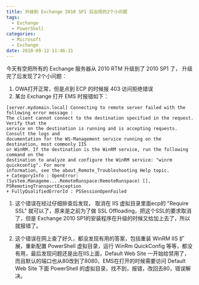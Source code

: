 ```yaml
---
title: 升级到 Exchange 2010 SP1 后出现的2个小问题
tags:
  - Exchange
  - PowerShell
categories:
  - Microsoft
  - Exchange
date: 2010-09-12 11:46:31
---
```


今天有空把所有的 Exchange 服务器从 2010 RTM 升级到了 2010 SP1 了， 升级完了后发现了2个小问题：

1.  OWA打开正常，但是点到 ECP 的时候报 403 访问拒绝错误
2.  某台 Exchange 打开 EMS 时报错如下：

```
[server.mydomain.local] Connecting to remote server failed with the following error message :
The client cannot connect to the destination specified in the request. Verify that the
service on the destination is running and is accepting requests. Consult the logs and
documentation for the WS-Management service running on the destination, most commonly IIS
or WinRM. If the destination is the WinRM service, run the following command on the
destination to analyze and configure the WinRM service: "winrm quickconfig". For more
information, see the about_Remote_Troubleshooting Help topic.
+ CategoryInfo : OpenError: (System.Manageme....RemoteRunspace:RemoteRunspace) [], PSRemotingTransportException
+ FullyQualifiedErrorId : PSSessionOpenFailed
```
1. 这个错误在经过仔细排查后发现， 取消在 IIS 虚拟目录里面ecp的 "Require SSL" 就可以了，原来是之前为了做 SSL Offloading，把这个SSL的要求取消了，但是 Exchange 2010 SP1的安装程序在升级的时候又给加上去了，所以就报错了。

2. 这个错误在网上查了好久，都没发现有用的答案，包括重装 WinRM IIS 扩展，重新配置 PowerShell 虚拟目录，运行 WinRm QuickConfig 等等，都没有用，最后发现问题还是出在IIS上面，Default Web Site 一开始给禁用了，而且默认的端口也从80改到了8080，EMS在打开的时候需要访问 Default Web Site 下面 PowerShell 的虚拟目录，找不到，报错，改回去80，错误解决。
